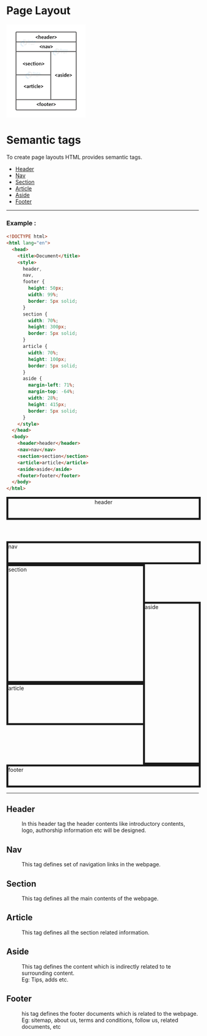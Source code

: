 # Page Layout

![](Page%20Layout.png)

# Semantic tags

To create page layouts HTML provides semantic tags.

- [Header](#header)
- [Nav](#nav)
- [Section](#section)
- [Article](#article)
- [Aside](#aside)
- [Footer](#footer)

---

### Example :

```html
<!DOCTYPE html>
<html lang="en">
  <head>
    <title>Document</title>
    <style>
      header,
      nav,
      footer {
        height: 50px;
        width: 99%;
        border: 5px solid;
      }
      section {
        width: 70%;
        height: 300px;
        border: 5px solid;
      }
      article {
        width: 70%;
        height: 100px;
        border: 5px solid;
      }
      aside {
        margin-left: 71%;
        margin-top: -64%;
        width: 28%;
        height: 415px;
        border: 5px solid;
      }
    </style>
  </head>
  <body>
    <header>header</header>
    <nav>nav</nav>
    <section>section</section>
    <article>article</article>
    <aside>aside</aside>
    <footer>footer</footer>
  </body>
</html>
```

<!DOCTYPE html>
<html lang="en">
  <head>
    <title>Document</title>
    <style>
     header,nav,footer{
        height:50px;
        width:99%;
        border: 5px solid;
     }
     section{
        width:70%;
        height:300px;
        border:5px solid;
     }
     article{
       width:70%;
        height:100px;
        border:5px solid; 
     }
     aside{
        margin-left:71%;
        margin-top:-64%;
        width:28%;
        height:415px;
        border:5px solid;
     }
    </style>
  </head>
  <body>
   <header>header</header>
   <nav>nav</nav>
   <section>section</section>
   <article>article</article>
   <aside>aside</aside>
   <footer>footer</footer>
  </body>
</html>

---

## Header

<dd>In this header tag the header contents like introductory contents, logo, authorship information etc will
be designed.</dd>

## Nav

<dd>This tag defines set of navigation links in the webpage.</dd>

## Section

<dd>This tag defines all the main contents of the webpage.</dd>

## Article

<dd>This tag defines all the section related information.</dd>

## Aside

<dd>This tag defines the content which is indirectly related to te surrounding content.<br>
Eg: Tips, adds etc.
</dd>

## Footer

<dd>
his tag defines the footer documents which is related to the webpage.<br>
Eg: sitemap, about us, terms and conditions, follow us, related documents, etc
</dd>

